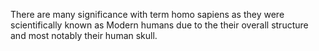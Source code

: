 There are many significance with term homo sapiens as they were scientifically known as Modern humans due to the their overall structure and most notably their human skull. 